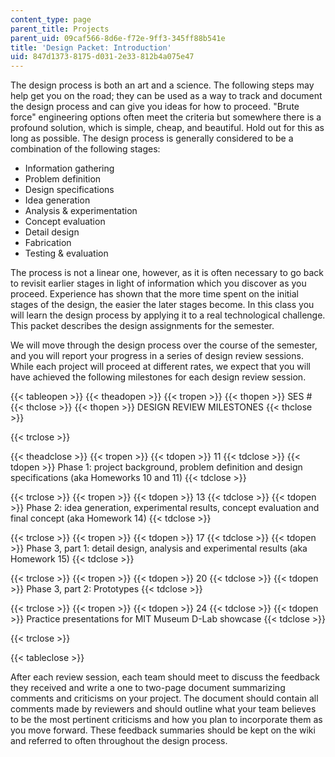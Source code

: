 ```yaml
---
content_type: page
parent_title: Projects
parent_uid: 09caf566-8d6e-f72e-9ff3-345ff88b541e
title: 'Design Packet: Introduction'
uid: 847d1373-8175-d031-2e33-812b4a075e47
---
```


The design process is both an art and a science. The following steps may help get you on the road; they can be used as a way to track and document the design process and can give you ideas for how to proceed. "Brute force" engineering options often meet the criteria but somewhere there is a profound solution, which is simple, cheap, and beautiful. Hold out for this as long as possible. The design process is generally considered to be a combination of the following stages:

*   Information gathering
*   Problem definition
*   Design specifications
*   Idea generation
*   Analysis & experimentation
*   Concept evaluation
*   Detail design
*   Fabrication
*   Testing & evaluation

The process is not a linear one, however, as it is often necessary to go back to revisit earlier stages in light of information which you discover as you proceed. Experience has shown that the more time spent on the initial stages of the design, the easier the later stages become. In this class you will learn the design process by applying it to a real technological challenge. This packet describes the design assignments for the semester.

We will move through the design process over the course of the semester, and you will report your progress in a series of design review sessions. While each project will proceed at different rates, we expect that you will have achieved the following milestones for each design review session.

{{< tableopen >}}
{{< theadopen >}}
{{< tropen >}}
{{< thopen >}}
SES #
{{< thclose >}}
{{< thopen >}}
DESIGN REVIEW MILESTONES
{{< thclose >}}

{{< trclose >}}

{{< theadclose >}}
{{< tropen >}}
{{< tdopen >}}
11
{{< tdclose >}}
{{< tdopen >}}
Phase 1: project background, problem definition and design specifications (aka Homeworks 10 and 11)
{{< tdclose >}}

{{< trclose >}}
{{< tropen >}}
{{< tdopen >}}
13
{{< tdclose >}}
{{< tdopen >}}
Phase 2: idea generation, experimental results, concept evaluation and final concept (aka Homework 14)
{{< tdclose >}}

{{< trclose >}}
{{< tropen >}}
{{< tdopen >}}
17
{{< tdclose >}}
{{< tdopen >}}
Phase 3, part 1: detail design, analysis and experimental results (aka Homework 15)
{{< tdclose >}}

{{< trclose >}}
{{< tropen >}}
{{< tdopen >}}
20
{{< tdclose >}}
{{< tdopen >}}
Phase 3, part 2: Prototypes
{{< tdclose >}}

{{< trclose >}}
{{< tropen >}}
{{< tdopen >}}
24
{{< tdclose >}}
{{< tdopen >}}
Practice presentations for MIT Museum D-Lab showcase
{{< tdclose >}}

{{< trclose >}}

{{< tableclose >}}

After each review session, each team should meet to discuss the feedback they received and write a one to two-page document summarizing comments and criticisms on your project. The document should contain all comments made by reviewers and should outline what your team believes to be the most pertinent criticisms and how you plan to incorporate them as you move forward. These feedback summaries should be kept on the wiki and referred to often throughout the design process.